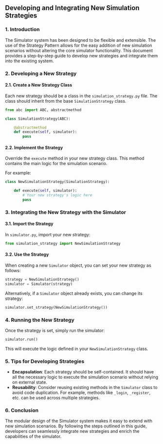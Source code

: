 ## Developing and Integrating New Simulation Strategies

### 1. Introduction

The Simulator system has been designed to be flexible and extensible. The use of the Strategy Pattern allows for the easy addition of new simulation scenarios without altering the core simulator functionality. This document provides a step-by-step guide to develop new strategies and integrate them into the existing system.

### 2. Developing a New Strategy

#### 2.1. Create a New Strategy Class

Each new strategy should be a class in the `simulation_strategy.py` file. The class should inherit from the base `SimulationStrategy` class.

```python
from abc import ABC, abstractmethod

class SimulationStrategy(ABC):

    @abstractmethod
    def execute(self, simulator):
        pass
```

#### 2.2. Implement the Strategy

Override the `execute` method in your new strategy class. This method contains the main logic for the simulation scenario.

For example:

```python
class NewSimulationStrategy(SimulationStrategy):

    def execute(self, simulator):
        # Your new strategy's logic here
        pass
```

### 3. Integrating the New Strategy with the Simulator

#### 3.1. Import the Strategy

In `simulator.py`, import your new strategy:

```python
from simulation_strategy import NewSimulationStrategy
```

#### 3.2. Use the Strategy

When creating a new `Simulator` object, you can set your new strategy as follows:

```python
strategy = NewSimulationStrategy()
simulator = Simulator(strategy)
```

Alternatively, if a `Simulator` object already exists, you can change its strategy:

```python
simulator.set_strategy(NewSimulationStrategy())
```

### 4. Running the New Strategy

Once the strategy is set, simply run the simulator:

```python
simulator.run()
```

This will execute the logic defined in your `NewSimulationStrategy` class.

### 5. Tips for Developing Strategies

- **Encapsulation**: Each strategy should be self-contained. It should have all the necessary logic to execute the simulation scenario without relying on external state.
- **Reusability**: Consider reusing existing methods in the `Simulator` class to avoid code duplication. For example, methods like `_login`, `_register`, etc. can be used across multiple strategies.


### 6. Conclusion

The modular design of the Simulator system makes it easy to extend with new simulation scenarios. By following the steps outlined in this guide, developers can seamlessly integrate new strategies and enrich the capabilities of the simulator.